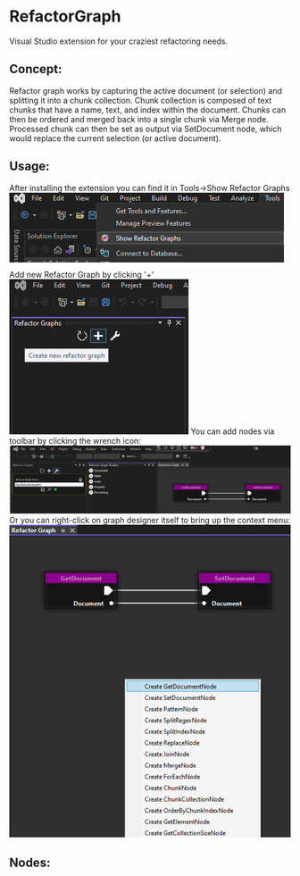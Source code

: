 
# RefactorGraph

Visual Studio extension for your craziest refactoring needs.
## Concept:
Refactor graph works by capturing the active document (or selection) and splitting it into a chunk collection. Chunk collection is composed of text chunks that have a name, text, and index within the document. Chunks can then be ordered and merged back into a single chunk via Merge node. Processed chunk can then be set as output via SetDocument node, which would replace the current selection (or active document).
## Usage:
After installing the extension you can find it in Tools->Show Refactor Graphs
![](https://github.com/cpgames/RefactorGraph/blob/main/Documentation/1.png)
Add new Refactor Graph by clicking '+'
![](https://github.com/cpgames/RefactorGraph/blob/main/Documentation/2.png)
You can add nodes via toolbar by clicking the wrench icon:
![](https://github.com/cpgames/RefactorGraph/blob/main/Documentation/4.png)
Or you can right-click on graph designer itself to bring up the context menu:
![](https://github.com/cpgames/RefactorGraph/blob/main/Documentation/5.png)


## Nodes:
  
